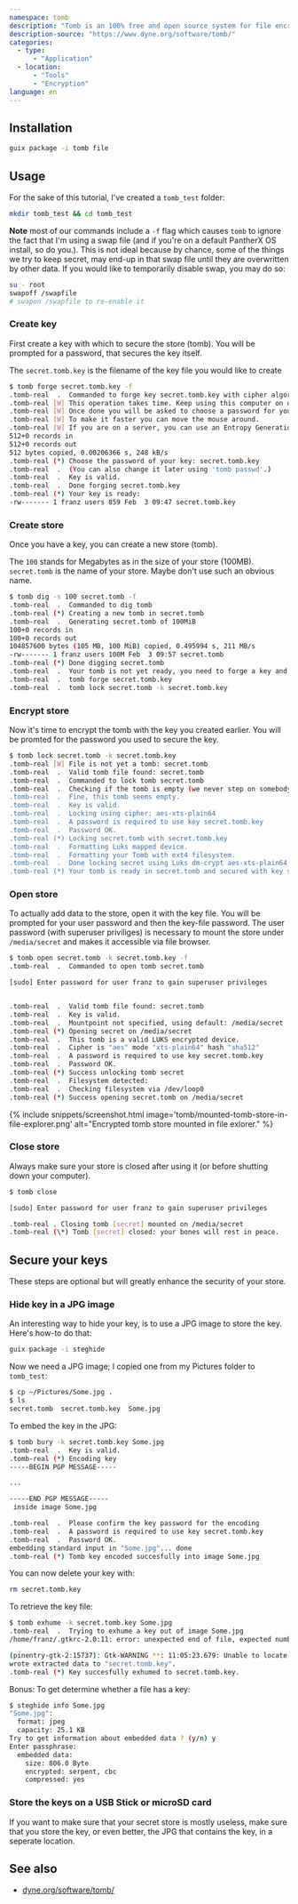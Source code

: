 ```yaml
---
namespace: tomb
description: "Tomb is an 100% free and open source system for file encryption on GNU/Linux, facilitating the backup of secret files."
description-source: "https://www.dyne.org/software/tomb/"
categories:
  - type:
      - "Application"
  - location:
      - "Tools"
      - "Encryption"
language: en
---
```


## Installation

```bash
guix package -i tomb file
```

## Usage

For the sake of this tutorial, I've created a `tomb_test` folder:

```bash
mkdir tomb_test && cd tomb_test
```

**Note** most of our commands include a `-f` flag which causes `tomb` to ignore the fact that I'm using a swap file (and if you're on a default PantherX OS install, so do you.). This is not ideal because by chance, some of the things we try to keep secret, may end-up in that swap file until they are overwritten by other data. If you would like to temporarily disable swap, you may do so:

```bash
su - root
swapoff /swapfile
# swapon /swapfile to re-enable it
```

### Create key

First create a key with which to secure the store (tomb). You will be prompted for a password, that secures the key itself.

The `secret.tomb.key` is the filename of the key file you would like to create

```bash
$ tomb forge secret.tomb.key -f
.tomb-real  .  Commanded to forge key secret.tomb.key with cipher algorithm AES256
.tomb-real [W] This operation takes time. Keep using this computer on other tasks.
.tomb-real [W] Once done you will be asked to choose a password for your tomb.
.tomb-real [W] To make it faster you can move the mouse around.
.tomb-real [W] If you are on a server, you can use an Entropy Generation Daemon.
512+0 records in
512+0 records out
512 bytes copied, 0.00206366 s, 248 kB/s
.tomb-real (*) Choose the password of your key: secret.tomb.key
.tomb-real  .  (You can also change it later using 'tomb passwd'.)
.tomb-real  .  Key is valid.
.tomb-real  .  Done forging secret.tomb.key
.tomb-real (*) Your key is ready:
-rw------- 1 franz users 859 Feb  3 09:47 secret.tomb.key
```

### Create store

Once you have a key, you can create a new store (tomb).

The `100` stands for Megabytes as in the size of your store (100MB). `secret.tomb` is the name of your store. Maybe don't use such an obvious name.

```bash
$ tomb dig -s 100 secret.tomb -f
.tomb-real  .  Commanded to dig tomb
.tomb-real (*) Creating a new tomb in secret.tomb
.tomb-real  .  Generating secret.tomb of 100MiB
100+0 records in
100+0 records out
104857600 bytes (105 MB, 100 MiB) copied, 0.495994 s, 211 MB/s
-rw------- 1 franz users 100M Feb  3 09:57 secret.tomb
.tomb-real (*) Done digging secret.tomb
.tomb-real  .  Your tomb is not yet ready, you need to forge a key and lock it:
.tomb-real  .  tomb forge secret.tomb.key
.tomb-real  .  tomb lock secret.tomb -k secret.tomb.key
```

### Encrypt store

Now it's time to encrypt the tomb with the key you created earlier. You will be promted for the password you used to secure the key.

```bash
$ tomb lock secret.tomb -k secret.tomb.key
.tomb-real [W] File is not yet a tomb: secret.tomb
.tomb-real  .  Valid tomb file found: secret.tomb
.tomb-real  .  Commanded to lock tomb secret.tomb
.tomb-real  .  Checking if the tomb is empty (we never step on somebody else's bones).
.tomb-real  .  Fine, this tomb seems empty.
.tomb-real  .  Key is valid.
.tomb-real  .  Locking using cipher: aes-xts-plain64
.tomb-real  .  A password is required to use key secret.tomb.key
.tomb-real  .  Password OK.
.tomb-real (*) Locking secret.tomb with secret.tomb.key
.tomb-real  .  Formatting Luks mapped device.
.tomb-real  .  Formatting your Tomb with ext4 filesystem.
.tomb-real  .  Done locking secret using Luks dm-crypt aes-xts-plain64
.tomb-real (*) Your tomb is ready in secret.tomb and secured with key secret.tomb.key
```

### Open store

To actually add data to the store, open it with the key file. You will be prompted for your user password and then the key-file password. The user password (with superuser priviliges) is necessary to mount the store under `/media/secret` and makes it accessible via file browser.

```bash
$ tomb open secret.tomb -k secret.tomb.key -f
.tomb-real  .  Commanded to open tomb secret.tomb

[sudo] Enter password for user franz to gain superuser privileges


.tomb-real  .  Valid tomb file found: secret.tomb
.tomb-real  .  Key is valid.
.tomb-real  .  Mountpoint not specified, using default: /media/secret
.tomb-real (*) Opening secret on /media/secret
.tomb-real  .  This tomb is a valid LUKS encrypted device.
.tomb-real  .  Cipher is "aes" mode "xts-plain64" hash "sha512"
.tomb-real  .  A password is required to use key secret.tomb.key
.tomb-real  .  Password OK.
.tomb-real (*) Success unlocking tomb secret
.tomb-real  .  Filesystem detected:
.tomb-real  .  Checking filesystem via /dev/loop0
.tomb-real (*) Success opening secret.tomb on /media/secret
```

{% include snippets/screenshot.html image='tomb/mounted-tomb-store-in-file-explorer.png' alt="Encrypted tomb store mounted in file exlorer." %}

### Close store

Always make sure your store is closed after using it (or before shutting down your computer).

```bash
$ tomb close

[sudo] Enter password for user franz to gain superuser privileges

.tomb-real . Closing tomb [secret] mounted on /media/secret
.tomb-real (\*) Tomb [secret] closed: your bones will rest in peace.
```

## Secure your keys

These steps are optional but will greatly enhance the security of your store.

### Hide key in a JPG image

An interesting way to hide your key, is to use a JPG image to store the key. Here's how-to do that:

```bash
guix package -i steghide
```

Now we need a JPG image; I copied one from my Pictures folder to `tomb_test`:

```bash
$ cp ~/Pictures/Some.jpg .
$ ls
secret.tomb  secret.tomb.key  Some.jpg
```

To embed the key in the JPG:

```bash
$ tomb bury -k secret.tomb.key Some.jpg
.tomb-real  .  Key is valid.
.tomb-real (*) Encoding key
-----BEGIN PGP MESSAGE-----

...

-----END PGP MESSAGE-----
 inside image Some.jpg

.tomb-real  .  Please confirm the key password for the encoding
.tomb-real  .  A password is required to use key secret.tomb.key
.tomb-real  .  Password OK.
embedding standard input in "Some.jpg"... done
.tomb-real (*) Tomb key encoded succesfully into image Some.jpg
```

You can now delete your key with:

```bash
rm secret.tomb.key
```

To retrieve the key file:

```bash
$ tomb exhume -k secret.tomb.key Some.jpg
.tomb-real  .  Trying to exhume a key out of image Some.jpg
/home/franz/.gtkrc-2.0:11: error: unexpected end of file, expected number (integer)

(pinentry-gtk-2:15737): Gtk-WARNING **: 11:05:23.679: Unable to locate theme engine in module_path: "adwaita",
wrote extracted data to "secret.tomb.key".
.tomb-real (*) Key succesfully exhumed to secret.tomb.key.
```

Bonus: To get determine whether a file has a key:

```bash
$ steghide info Some.jpg
"Some.jpg":
  format: jpeg
  capacity: 25.1 KB
Try to get information about embedded data ? (y/n) y
Enter passphrase:
  embedded data:
    size: 806.0 Byte
    encrypted: serpent, cbc
    compressed: yes
```

### Store the keys on a USB Stick or microSD card

If you want to make sure that your secret store is mostly useless, make sure that you store the key, or even better, the JPG that contains the key, in a seperate location.

## See also

- [dyne.org/software/tomb/](https://www.dyne.org/software/tomb/)

